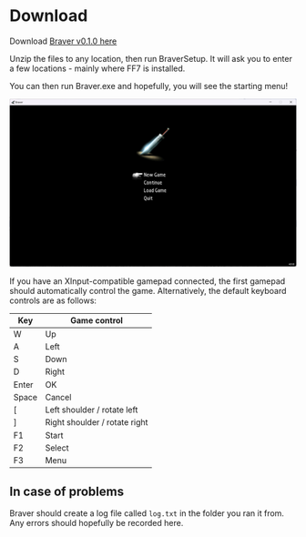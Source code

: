 # Download

Download [Braver v0.1.0 here](https://github.com/ficed/Braver/releases)

Unzip the files to any location, then run BraverSetup. It will ask
you to enter a few locations - mainly where FF7 is installed.

You can then run Braver.exe and hopefully, you will see the starting menu!

![Starting menu](splash.png)

If you have an XInput-compatible gamepad connected, the first gamepad should
automatically control the game. Alternatively, the default keyboard controls
are as follows:

| Key | Game control |
| --- | ------------ |
|  W  | Up |
|  A  | Left |
|  S  | Down |
|  D  | Right |
|  Enter  | OK |
|  Space  | Cancel |
|  [  | Left shoulder / rotate left |
|  ]  | Right shoulder / rotate right |
|  F1  | Start |
|  F2  | Select |
|  F3  | Menu |

## In case of problems

Braver should create a log file called `log.txt` in the folder you ran it from.
Any errors should hopefully be recorded here.